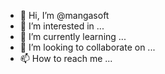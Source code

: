 - 👋 Hi, I’m @mangasoft
- 👀 I’m interested in ...
- 🌱 I’m currently learning ...
- 💞️ I’m looking to collaborate on ...
- 📫 How to reach me ...

<!---
mangasoft/mangasoft is a ✨ special ✨ repository because its `README.md` (this file) appears on your GitHub profile.
You can click the Preview link to take a look at your changes.
--->
